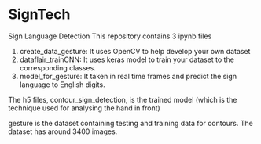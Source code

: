 # SignTech
Sign Language Detection 
This repository contains 3 ipynb files

1) create_data_gesture: It uses OpenCV to help develop your own dataset
2) dataflair_trainCNN: It uses keras model to train your dataset to the corresponding classes.
3) model_for_gesture: It taken in real time frames and predict the sign language to English digits.

The h5 files, contour_sign_detection, is the trained model (which is the technique used for analysing the hand in front)

gesture is the dataset containing testing and training data for contours. The dataset has around 3400 images.
